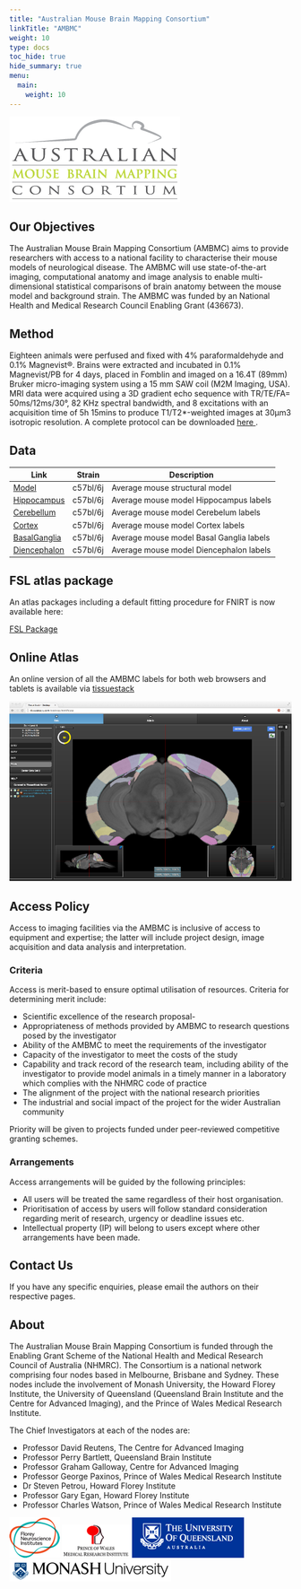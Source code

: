 ```yaml
---
title: "Australian Mouse Brain Mapping Consortium"
linkTitle: "AMBMC"
weight: 10
type: docs
toc_hide: true
hide_summary: true
menu:
  main:
    weight: 10
---
```


![ambc-web-logo.png](ambc-web-logo.png)

## Our Objectives
The Australian Mouse Brain Mapping Consortium (AMBMC) aims to provide researchers with access to a national facility to characterise their mouse models of neurological disease. The AMBMC will use state-of-the-art imaging, computational anatomy and image analysis to enable multi-dimensional statistical comparisons of brain anatomy between the mouse model and background strain. The AMBMC was funded by an National Health and Medical Research Council Enabling Grant (436673).

## Method
Eighteen animals were perfused and fixed with 4% paraformaldehyde and 0.1% Magnevist®. Brains were extracted and incubated in 0.1% Magnevist/PB for 4 days, placed in Fomblin and imaged on a 16.4T (89mm) Bruker micro-imaging system using a 15 mm SAW coil (M2M Imaging, USA). MRI data were acquired using a 3D gradient echo sequence with TR/TE/FA= 50ms/12ms/30°, 82 KHz spectral bandwidth, and 8 excitations with an acquisition time of 5h 15mins to produce T1/T2*-weighted images at 30µm3 isotropic resolution. A complete protocol can be downloaded [here <i class="fas fa-external-link-alt"></i>](/uploads/AMBMC/AMBMC_mouse_brain_protocol.pdf).

## Data

| Link                            | Strain   | Description                              |
|---------------------------------|----------|------------------------------------------|
| [Model](Model)               | c57bl/6j | Average mouse structural model           |
| [Hippocampus](Hippocampus)   | c57bl/6j | Average mouse model Hippocampus labels   |
| [Cerebellum](Cerebellum)     | c57bl/6j | Average mouse model Cerebelum labels     |
| [Cortex](Cortex)             | c57bl/6j | Average mouse model Cortex labels        |
| [BasalGanglia](BasalGanglia) | c57bl/6j | Average mouse model Basal Ganglia labels |
| [Diencephalon](Diencephalon) | c57bl/6j | Average mouse model Diencephalon labels  |

## FSL atlas package
An atlas packages including a default fitting procedure for FNIRT is now available here:

[FSL Package <i class="fas fa-download"></i>](/uploads/AMBMC/ambmc-c57bl6-FSL-atlas_v0.8.tar.gz)

## Online Atlas
An online version of all the AMBMC labels for both web browsers and tablets is available via [tissuestack <i class="fas fa-external-link-alt"></i>](https://tissuestack.org)

![tissuestack-ambmc.sml.png](tissuestack-ambmc.sml.png)

## Access Policy
<!-- For details regarding access to AMBMC please [click here](AccessPolicy) -->

Access to imaging facilities via the AMBMC is inclusive of access to equipment and expertise; the latter will include project design, image acquisition and data analysis and interpretation.

### Criteria
Access is merit-based to ensure optimal utilisation of resources. Criteria for determining merit include:
- Scientific excellence of the research proposal-
- Appropriateness of methods provided by AMBMC to research questions posed by the investigator
- Ability of the AMBMC to meet the requirements of the investigator
- Capacity of the investigator to meet the costs of the study
- Capability and track record of the research team, including ability of the investigator to provide model animals in a timely manner in a laboratory which complies with the NHMRC code of practice
- The alignment of the project with the national research priorities
- The industrial and social impact of the project for the wider Australian community

Priority will be given to projects funded under peer-reviewed competitive granting schemes.

### Arrangements
Access arrangements will be guided by the following principles: 
- All users will be treated the same regardless of their host organisation.
- Prioritisation of access by users will follow standard consideration regarding merit of research, urgency or deadline issues etc.
- Intellectual property (IP) will belong to users except where other arrangements have been made.

<!-- ## Application form
Please fill out this application_form.docx Δ in order to use the facilities of the AMBMC -->

## Contact Us
If you have any specific enquiries, please email the authors on their respective pages.

## About

The Australian Mouse Brain Mapping Consortium is funded through the Enabling Grant Scheme of the National Health and Medical Research Council of Australia (NHMRC). The Consortium is a national network comprising four nodes based in Melbourne, Brisbane and Sydney. These nodes include the involvement of Monash University, the Howard Florey Institute, the University of Queensland (Queensland Brain Institute and the Centre for Advanced Imaging), and the Prince of Wales Medical Research Institute.

The Chief Investigators at each of the nodes are:
- Professor David Reutens, The Centre for Advanced Imaging
- Professor Perry Bartlett, Queensland Brain Institute
- Professor Graham Galloway, Centre for Advanced Imaging
- Professor George Paxinos, Prince of Wales Medical Research Institute
- Dr Steven Petrou, Howard Florey Institute
- Professor Gary Egan, Howard Florey Institute
- Professor Charles Watson, Prince of Wales Medical Research Institute

![hfi-logo.png](hfi-logo.png)
![powmri-logo.png](powmri-logo.png)
![uq-logo.png](uq-logo.png)
![hfi-logo.png](monash-logo.png)
